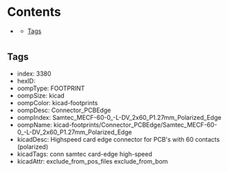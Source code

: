 



Contents
========

* [](#)
	* [Tags](#tags)

# 

## Tags

- index: 3380
- hexID: 
- oompType: FOOTPRINT
- oompSize: kicad
- oompColor: kicad-footprints
- oompDesc: Connector_PCBEdge
- oompIndex: Samtec_MECF-60-0_-L-DV_2x60_P1.27mm_Polarized_Edge
- oompName: kicad-footprints/Connector_PCBEdge/Samtec_MECF-60-0_-L-DV_2x60_P1.27mm_Polarized_Edge
- kicadDesc: Highspeed card edge connector for PCB's with 60 contacts (polarized)
- kicadTags: conn samtec card-edge high-speed
- kicadAttr: exclude_from_pos_files exclude_from_bom

